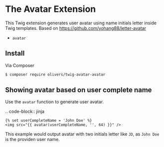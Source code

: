 The Avatar Extension
====================

This Twig extension generates user avatar using name initials letter inside Twig templates. Based on https://github.com/yohang88/letter-avatar

* ``avatar``

Install
-------

Via Composer

``` bash
$ composer require olivers/twig-avatar-avatar
```

Showing avatar based on user complete name
-------------------------------------------

Use the ``avatar`` function to generate user avatar.

.. code-block:: jinja

    {% set userCompleteName = 'John Doe' %}
    <img src="{{ avatar(userCompleteName, '', 64) }}" />

This example would output avatar with two initials letter like ``JD``, as ``John Doe`` is the providen user name.
